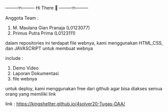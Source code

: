 ────୨ৎ────
Hi There 👋
────୨ৎ────

Anggota Team :
1. M. Maulana Gian Pranaja  (L0123077)
2. Primus Putra Prima       (L0123111)

dalam repositories ini terdapat file webnya, kami menggunakan HTML,CSS, dan JAVASCRIPT untuk membuat webnya 

include : 
1. Demo Video 
2. Laporan Dokumentasi
3. file webnya

untuk deploy, kami menggunakan free dari github agar bisa diakses semua orang yang memiliki link

link : https://kingshellter.github.io/4solver20-Tugas-DAA/
